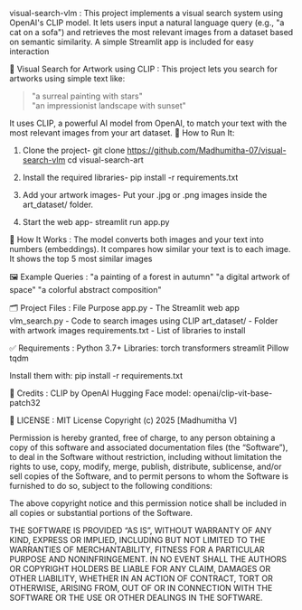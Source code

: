 visual-search-vlm :
This project implements a visual search system using OpenAI's CLIP model. It lets users input a natural language query (e.g., "a cat on a sofa") and retrieves the most relevant images from a dataset based on semantic similarity. A simple Streamlit app is included for easy interaction

🎨 Visual Search for Artwork using CLIP :
This project lets you search for artworks using simple text like:

> "a surreal painting with stars"  
> "an impressionist landscape with sunset"

It uses CLIP, a powerful AI model from OpenAI, to match your text with the most relevant images from your art dataset.
🔧 How to Run It:

1. Clone the project-
git clone https://github.com/Madhumitha-07/visual-search-vlm
cd visual-search-art

2. Install the required libraries-
pip install -r requirements.txt

3. Add your artwork images-
Put your .jpg or .png images inside the art_dataset/ folder.

4. Start the web app-
streamlit run app.py

🧠 How It Works :
The model converts both images and your text into numbers (embeddings).
It compares how similar your text is to each image.
It shows the top 5 most similar images

🖼️ Example Queries :
"a painting of a forest in autumn"
"a digital artwork of space"
"a colorful abstract composition"

🗂 Project Files :
File	Purpose
app.py      	    - The Streamlit web app
vlm_search.py	    - Code to search images using CLIP
art_dataset/	    - Folder with artwork images
requirements.txt	- List of libraries to install

✅ Requirements :
Python 3.7+
Libraries:
torch
transformers
streamlit
Pillow
tqdm

Install them with:
pip install -r requirements.txt

🙌 Credits :
CLIP by OpenAI
Hugging Face model: openai/clip-vit-base-patch32

📄 LICENSE :
MIT License
Copyright (c) 2025 [Madhumitha V]

Permission is hereby granted, free of charge, to any person obtaining a copy
of this software and associated documentation files (the “Software”), to deal
in the Software without restriction, including without limitation the rights
to use, copy, modify, merge, publish, distribute, sublicense, and/or sell
copies of the Software, and to permit persons to whom the Software is
furnished to do so, subject to the following conditions:

The above copyright notice and this permission notice shall be included in all
copies or substantial portions of the Software.

THE SOFTWARE IS PROVIDED “AS IS”, WITHOUT WARRANTY OF ANY KIND, EXPRESS OR
IMPLIED, INCLUDING BUT NOT LIMITED TO THE WARRANTIES OF MERCHANTABILITY,
FITNESS FOR A PARTICULAR PURPOSE AND NONINFRINGEMENT. IN NO EVENT SHALL THE
AUTHORS OR COPYRIGHT HOLDERS BE LIABLE FOR ANY CLAIM, DAMAGES OR OTHER
LIABILITY, WHETHER IN AN ACTION OF CONTRACT, TORT OR OTHERWISE, ARISING FROM,
OUT OF OR IN CONNECTION WITH THE SOFTWARE OR THE USE OR OTHER DEALINGS IN THE
SOFTWARE.





